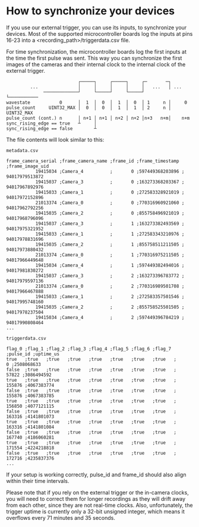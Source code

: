 
# How to synchronize your devices

If you use our external trigger, you can use its inputs, to synchronize your devices.
Most of the supported microcontroller boards log the inputs at pins 16-23 into a <recording_path>/triggerdata.csv file.

For time synchronization, the microcontroller boards log the first inputs at the time the first pulse was sent. This way you can synchronize the first images of the cameras and their internal clock to the internal clock of the external trigger.

```text
                           ┌─────┐     ┌─────┐     ┌─       ─┐
         ...               │     │     │     │     │   ...   │ ...
              ─────────────┘     └─────┘     └─────┘         └───────────
wavestate           0      │  1  │  0  │  1  │  0  │ 1     n │     0
pulse_count     UINT32_MAX │  0  │  0  │  1  │  1  │ 2     n │ UINT32_MAX
pulse_count (cont.) n      │ n+1 │ n+1 │ n+2 │ n+2 │n+3   n+m│    n+m
sync_rising_edge == true   ┴     │
sync_rising_edge == false        ┴
```

The file contents will look similar to this:

`metadata.csv`

```csv
frame_camera_serial ;frame_camera_name ;frame_id ;frame_timestamp ;frame_image_uid
           19415034 ;Camera_4          ;       0 ;597449368203896 ; 94017979513872
           19415037 ;Camera_3          ;       0 ;163273368203367 ; 94017967892976
           19415033 ;Camera_1          ;       0 ;272583328921019 ; 94017972152896
           21013374 ;Camera_0          ;       0 ;770316960921060 ; 94017962792256
           19415035 ;Camera_2          ;       0 ;855758496921019 ; 94017968796096
           19415037 ;Camera_3          ;       1 ;163273382493569 ; 94017975321952
           19415033 ;Camera_1          ;       1 ;272583343210976 ; 94017978831696
           19415035 ;Camera_2          ;       1 ;855758511211505 ; 94017973880432
           21013374 ;Camera_0          ;       1 ;770316975211505 ; 94017966449648
           19415034 ;Camera_4          ;       1 ;597449382494016 ; 94017981830272
           19415037 ;Camera_3          ;       2 ;163273396783772 ; 94017979597136
           21013374 ;Camera_0          ;       2 ;770316989501708 ; 94017966467888
           19415033 ;Camera_1          ;       2 ;272583357501546 ; 94017995748160
           19415035 ;Camera_2          ;       2 ;855758525501505 ; 94017978237504
           19415034 ;Camera_4          ;       2 ;597449396784219 ; 94017990808464
...
```

`triggerdata.csv`

```csv
flag_0 ;flag_1 ;flag_2 ;flag_3 ;flag_4 ;flag_5 ;flag_6 ;flag_7 ;pulse_id ;uptime_us
true   ;true   ;true   ;true   ;true   ;true   ;true   ;true   ;       0 ;2508068633
false  ;true   ;true   ;true   ;true   ;true   ;true   ;true   ;   57822 ;3086494592
true   ;true   ;true   ;true   ;true   ;true   ;true   ;true   ;  155876 ;4067383774
false  ;true   ;true   ;true   ;true   ;true   ;true   ;true   ;  155876 ;4067383785
true   ;true   ;true   ;true   ;true   ;true   ;true   ;true   ;  156850 ;4077121115
false  ;true   ;true   ;true   ;true   ;true   ;true   ;true   ;  163316 ;4141801073
true   ;true   ;true   ;true   ;true   ;true   ;true   ;true   ;  163316 ;4141801084
false  ;true   ;true   ;true   ;true   ;true   ;true   ;true   ;  167740 ;4186060281
true   ;true   ;true   ;true   ;true   ;true   ;true   ;true   ;  171554 ;4224218818
false  ;true   ;true   ;true   ;true   ;true   ;true   ;true   ;  172716 ;4235837376
...
```

If your setup is working correctly, pulse_id and frame_id should also align within their time intervals.

Please note that if you rely on the external trigger or the in-camera clocks, you will need to correct them for longer recordings as they will drift away from each other, since they are not real-time clocks. Also, unfortunately, the trigger uptime is currently only a 32-bit unsigned integer, which means it overflows every 71 minutes and 35 seconds.
